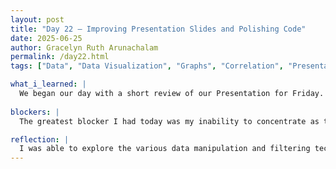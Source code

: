 ```yaml
---
layout: post
title: "Day 22 – Improving Presentation Slides and Polishing Code"
date: 2025-06-25
author: Gracelyn Ruth Arunachalam
permalink: /day22.html
tags: ["Data", "Data Visualization", "Graphs", "Correlation", "Presentation", "Slides"]

what_i_learned: |
  We began our day with a short review of our Presentation for Friday. Following that we spent the entire day modifying our code for our respective datasets. I worked on Padonia data and was able to obtain multiple graphs that represented the data in a very consise manner. My aim was to obtain graphs that depicted the correlation between AOD, PM2.5 and Time (Time of Day and Month of Year). I used multiple python libraries such as datetime, matplotlib.pyplot and pandas to implement this. Upon plotting graphs from our data I discovered that we were missing a lot of data - we specifically had no data points for the months after August. This lead to a slight issue in our predictions, therefore I considered this a hinderance to getting accurate values. In the latter half of our day, we worked on our individual slides for the Presentation on Friday. Keeping in mind that presentation slides must be short and concise, I was able to condense all my accomplishments, challenges and solutions into two slides. While creating my slides, I ensured that the pictures I added were relevant to what I had mentioned as bullet points on the slide.  
  
blockers: |
  The greatest blocker I had today was my inability to concentrate as time went by. We spent a huge portion of our day in front of computers at our tables and I really needed a break.

reflection: |
  I was able to explore the various data manipulation and filtering techniques python offers to obtain the meaningful graphs. Along the way I used AI bots and help from my peers to complete the implementation process. Generating multiple graphs also gave me the liberty to narrow down the correlations between PM2.5 and the parameters to specific features that impact our prediction. Visualizing our data was extremely helpful in figuring out whether or not the data we had was consistent.
---
```

